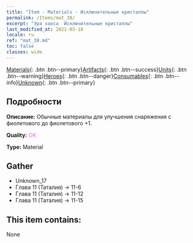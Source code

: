 ```yaml
---
title: "Item - Materials - Исключительные кристаллы"
permalink: /Items/mat_38/
excerpt: "Эра хаоса  Исключительные кристаллы"
last_modified_at: 2021-03-18
locale: ru
ref: "mat_38.md"
toc: false
classes: wide
---
```

 [Materials](/ru/Items/){: .btn .btn--primary}[Artifacts](/ru/Items/Artifacts/){: .btn .btn--success}[Units](/ru/Items/Units/){: .btn .btn--warning}[Heroes](/ru/Items/Heroes/){: .btn .btn--danger}[Consumables](/ru/Items/Consumables/){: .btn .btn--info}[Unknown](/ru/Items/Unknown/){: .btn .btn--primary}

## Подробности
 **Описание:** Обычные материалы для улучшения снаряжения c фиолетового до фиолетового +1.

 **Quality:** <span style="color: #DA70D6">OK</span>

 **Type:** Material

## Gather

*    Unknown_17 
*    Глава 11 (Таталия) -> 11-6 
*    Глава 11 (Таталия) -> 11-12 
*    Глава 11 (Таталия) -> 11-15 

## This item contains:

  None

